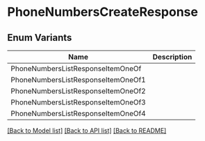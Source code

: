 # PhoneNumbersCreateResponse

## Enum Variants

| Name | Description |
|---- | -----|
| PhoneNumbersListResponseItemOneOf |  |
| PhoneNumbersListResponseItemOneOf1 |  |
| PhoneNumbersListResponseItemOneOf2 |  |
| PhoneNumbersListResponseItemOneOf3 |  |
| PhoneNumbersListResponseItemOneOf4 |  |

[[Back to Model list]](../README.md#documentation-for-models) [[Back to API list]](../README.md#documentation-for-api-endpoints) [[Back to README]](../README.md)


